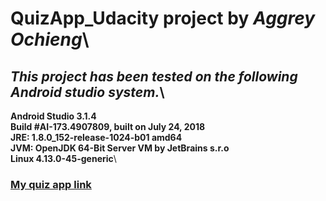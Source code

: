 # **QuizApp_Udacity** project by ***Aggrey Ochieng***\

## *This project has been tested on the following Android studio system.*\

**Android Studio 3.1.4**\
**Build #AI-173.4907809, built on July 24, 2018**\
**JRE: 1.8.0_152-release-1024-b01 amd64**\
**JVM: OpenJDK 64-Bit Server VM by JetBrains s.r.o**\
**Linux 4.13.0-45-generic**\

### [My quiz app link](https://drive.google.com/open?id=16k0G5OnkgvI_lBSSY8E3VB8Ph4EFZ8Tm)
